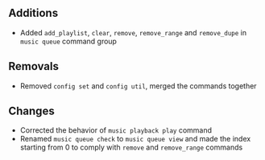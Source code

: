 ## Additions

- Added `add_playlist`, `clear`, `remove`, `remove_range` and `remove_dupe` in `music queue` command group

## Removals

- Removed `config set` and `config util`, merged the commands together

## Changes

- Corrected the behavior of `music playback play` command
- Renamed `music queue check` to `music queue view` and made the index starting from 0 to comply with `remove` and `remove_range` commands